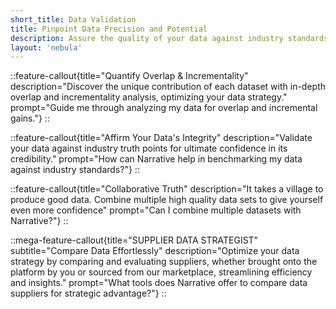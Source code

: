 ```yaml
---
short_title: Data Validation
title: Pinpoint Data Precision and Potential
description: Assure the quality of your data against industry standards while unveiling new opportunities through overlap and incrementality analysis.
layout: 'nebula'
---
```


::feature-callout{title="Quantify Overlap & Incrementality" description="Discover the unique contribution of each dataset with in-depth overlap and incrementality analysis, optimizing your data strategy." prompt="Guide me through analyzing my data for overlap and incremental gains."}
::

::feature-callout{title="Affirm Your Data's Integrity" description="Validate your data against industry truth points for ultimate confidence in its credibility." prompt="How can Narrative help in benchmarking my data against industry standards?"}
::

::feature-callout{title="Collaborative Truth" description="It takes a village to produce good data.  Combine multiple high quality data sets to give yourself even more confidence" prompt="Can I combine multiple datasets with Narrative?"}
::

::mega-feature-callout{title="SUPPLIER DATA STRATEGIST" subtitle="Compare Data Effortlessly" description="Optimize your data strategy by comparing and evaluating suppliers, whether brought onto the platform by you or sourced from our marketplace, streamlining efficiency and insights." prompt="What tools does Narrative offer to compare data suppliers for strategic advantage?"}
::
